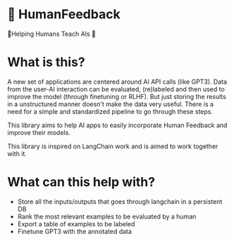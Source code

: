 # 🍬 HumanFeedback
👨Helping Humans Teach AIs 🤖 

# What is this?
A new set of applications are centered around AI API calls (like GPT3). Data from the user-AI interaction can be evaluated, (re)labeled and then used to improve the model (through finetuning or RLHF). But just storing the results in a unstructured manner doesn't make the data very useful. There is a need for a simple and standardized pipeline to go through these steps. 

This library aims to help AI apps to easily incorporate Human Feedback and improve their models.

This library is inspired on LangChain work and is aimed to work together with it.

# What can this help with?
- Store all the inputs/outputs that goes through langchain in a persistent DB
- Rank the most relevant examples to be evaluated by a human
- Export a table of examples to be labeled
- Finetune GPT3 with the annotated data